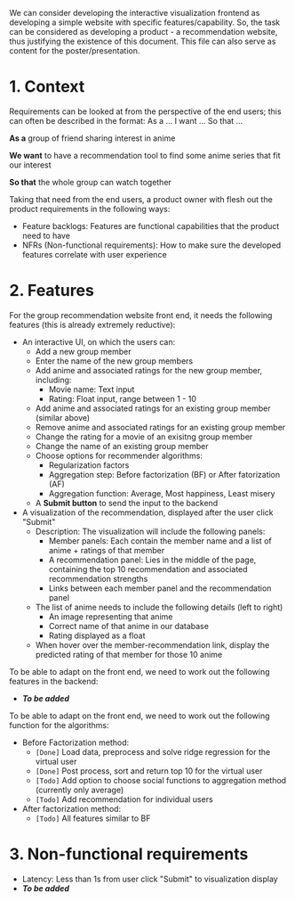 We can consider developing the interactive visualization frontend as developing a simple website with specific features/capability. So, the task can be considered as developing a product - a recommendation website, thus justifying the existence of this document. This file can also serve as content for the poster/presentation.

# 1. Context

Requirements can be looked at from the perspective of the end users; this can often be described in the format: As a ... I want ... So that ...

**As a** group of friend sharing interest in anime

**We want** to have a recommendation tool to find some anime series that fit our interest

**So that** the whole group can watch together

Taking that need from the end users, a product owner with flesh out the product requirements in the following ways: 
- Feature backlogs: Features are functional capabilities that the product need to have
- NFRs (Non-functional requirements): How to make sure the developed features correlate with user experience

# 2. Features

For the group recommendation website front end, it needs the following features (this is already extremely reductive):
- An interactive UI, on which the users can:
  - Add a new group member
  - Enter the name of the new group members
  - Add anime and associated ratings for the new group member, including:
    - Movie name: Text input
    - Rating: Float input, range between 1 - 10
  - Add anime and associated ratings for an existing group member (similar above)
  - Remove anime and associated ratings for an existing group member
  - Change the rating for a movie of an exisitng group member
  - Change the name of an existing group member
  - Choose options for recommender algorithms:
    - Regularization factors
    - Aggregation step: Before factorization (BF) or After fatorization (AF)
    - Aggregation function: Average, Most happiness, Least misery
  - A **Submit button** to send the input to the backend
- A visualization of the recommendation, displayed after the user click "Submit"
  - Description: The visualization will include the following panels:
    - Member panels: Each contain the member name and a list of anime + ratings of that member
    - A recommendation panel: Lies in the middle of the page, containing the top 10 recommendation and associated recommendation strengths
    - Links between each member panel and the recommendation panel
  - The list of anime needs to include the following details (left to right)
    - An image representing that anime
    - Correct name of that anime in our database
    - Rating displayed as a float
  - When hover over the member-recommendation link, display the predicted rating of that member for those 10 anime

To be able to adapt on the front end, we need to work out the following features in the backend:

- ***To be added***

To be able to adapt on the front end, we need to work out the following function for the algorithms:

- Before Factorization method:
  - `[Done]` Load data, preprocess and solve ridge regression for the virtual user
  - `[Done]` Post process, sort and return top 10 for the virtual user
  - `[Todo]` Add option to choose social functions to aggregation method (currently only average)
  - `[Todo]` Add recommendation for individual users
- After factorization method:
  - `[Todo]` All features similar to BF

# 3. Non-functional requirements

- Latency: Less than 1s from user click "Submit" to visualization display
- ***To be added***

